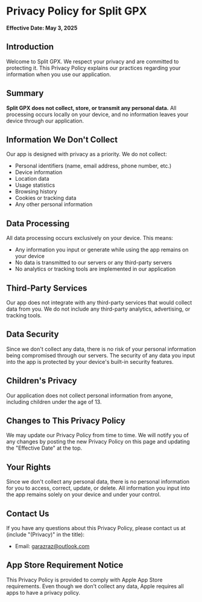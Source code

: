 # Privacy Policy for Split GPX

**Effective Date: May 3, 2025**

## Introduction

Welcome to Split GPX. We respect your privacy and are committed to protecting it. This Privacy Policy explains our practices regarding your information when you use our application.

## Summary

**Split GPX does not collect, store, or transmit any personal data.** All processing occurs locally on your device, and no information leaves your device through our application.

## Information We Don't Collect

Our app is designed with privacy as a priority. We do not collect:

- Personal identifiers (name, email address, phone number, etc.)
- Device information
- Location data
- Usage statistics
- Browsing history
- Cookies or tracking data
- Any other personal information

## Data Processing

All data processing occurs exclusively on your device. This means:

- Any information you input or generate while using the app remains on your device
- No data is transmitted to our servers or any third-party servers
- No analytics or tracking tools are implemented in our application

## Third-Party Services

Our app does not integrate with any third-party services that would collect data from you. We do not include any third-party analytics, advertising, or tracking tools.

## Data Security

Since we don't collect any data, there is no risk of your personal information being compromised through our servers. The security of any data you input into the app is protected by your device's built-in security features.

## Children's Privacy

Our application does not collect personal information from anyone, including children under the age of 13.

## Changes to This Privacy Policy

We may update our Privacy Policy from time to time. We will notify you of any changes by posting the new Privacy Policy on this page and updating the "Effective Date" at the top.

## Your Rights

Since we don't collect any personal data, there is no personal information for you to access, correct, update, or delete. All information you input into the app remains solely on your device and under your control.

## Contact Us

If you have any questions about this Privacy Policy, please contact us at (include "(Privacy)" in the title):

- Email: garazraz@outlook.com

## App Store Requirement Notice

This Privacy Policy is provided to comply with Apple App Store requirements. Even though we don't collect any data, Apple requires all apps to have a privacy policy.

